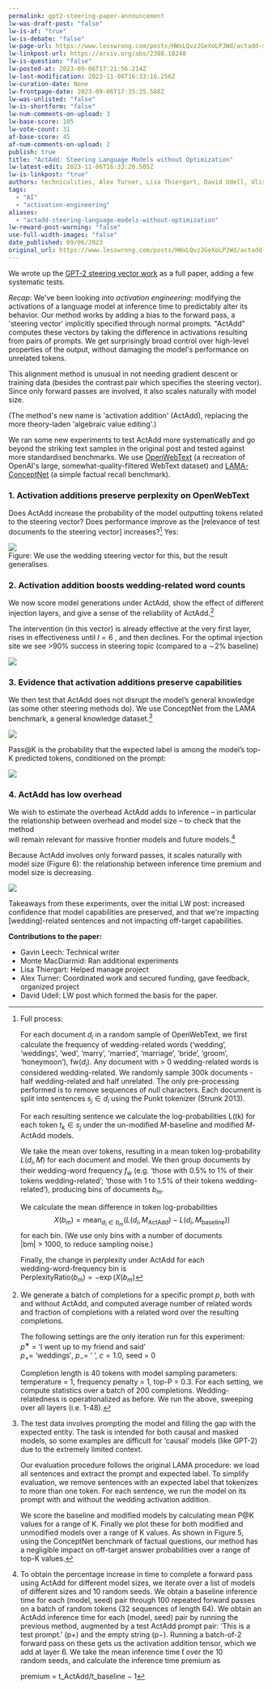 ```yaml
---
permalink: gpt2-steering-paper-announcement
lw-was-draft-post: "false"
lw-is-af: "true"
lw-is-debate: "false"
lw-page-url: https://www.lesswrong.com/posts/HWxLQvzJGeXoLPJWd/actadd-steering-language-models-without-optimization
lw-linkpost-url: https://arxiv.org/abs/2308.10248
lw-is-question: "false"
lw-posted-at: 2023-09-06T17:21:56.214Z
lw-last-modification: 2023-11-06T16:33:16.256Z
lw-curation-date: None
lw-frontpage-date: 2023-09-06T17:35:35.588Z
lw-was-unlisted: "false"
lw-is-shortform: "false"
lw-num-comments-on-upload: 3
lw-base-score: 105
lw-vote-count: 31
af-base-score: 45
af-num-comments-on-upload: 2
publish: true
title: "ActAdd: Steering Language Models without Optimization"
lw-latest-edit: 2023-11-06T16:33:20.505Z
lw-is-linkpost: "true"
authors: technicalities, Alex Turner, Lisa Thiergart, David Udell, Ulisse Mini, and Monte MacDiarmid
tags: 
  - "AI"
  - "activation-engineering"
aliases: 
  - "actadd-steering-language-models-without-optimization"
lw-reward-post-warning: "false"
use-full-width-images: "false"
date_published: 09/06/2023
original_url: https://www.lesswrong.com/posts/HWxLQvzJGeXoLPJWd/actadd-steering-language-models-without-optimization
---
```

We wrote up the [GPT-2 steering vector work](/gpt2-steering-vectors#Content-warning-Some-completions-contain-unpleasant-content-including-gendered-slurs-) as a full paper, adding a few systematic tests.

_Recap_: We've been looking into _activation engineering_: modifying the activations of a language model at inference time to predictably alter its behavior. Our method works by adding a bias to the forward pass, a 'steering vector' implicitly specified through normal prompts. "ActAdd" computes these vectors by taking the difference in activations resulting from pairs of prompts. We get surprisingly broad control over high-level properties of the output, without damaging the model's performance on unrelated tokens.   
  
This alignment method is unusual in not needing gradient descent or training data (besides the contrast pair which specifies the steering vector). Since only forward passes are involved, it also scales naturally with model size.

(The method's new name is 'activation addition' (ActAdd), replacing the more theory-laden 'algebraic value editing'.)

We ran some new experiments to test ActAdd more systematically and go beyond the striking text samples in the original post and tested against more standardised benchmarks. We use [OpenWebText](https://paperswithcode.com/dataset/openwebtext) (a recreation of OpenAI's large, somewhat-quality-filtered WebText dataset) and [LAMA-ConceptNet](https://aclanthology.org/D19-1250.pdf) (a simple factual recall benchmark).

### 1\. Activation additions preserve perplexity on OpenWebText

Does ActAdd increase the probability of the model outputting tokens related to the steering vector? Does performance improve as the \[relevance of test documents to the steering vector\] increases?[^1] Yes:

![](https://res.cloudinary.com/lesswrong-2-0/image/upload/f_auto,q_auto/v1/mirroredImages/HWxLQvzJGeXoLPJWd/zl8l3jvbhmw8g7zeyhbl)
<br/>Figure: We use the wedding steering vector for this, but the result generalises.

### 2\. Activation addition boosts wedding-related word counts

We now score model generations under ActAdd, show the effect of different injection layers, and give a sense of the reliability of ActAdd.[^2] 

The intervention (in this vector) is already effective at the very first layer,  
rises in effectiveness until $l = 6$ , and then declines. For the optimal injection site we see >90% success in steering topic (compared to a ∼2% baseline)

![](https://res.cloudinary.com/lesswrong-2-0/image/upload/f_auto,q_auto/v1/mirroredImages/HWxLQvzJGeXoLPJWd/lrvdnmumle8dcmyb05w6)

### 3\. Evidence that activation additions preserve capabilities

We then test that ActAdd does not disrupt the model’s general knowledge (as some other steering methods do). We use ConceptNet from the LAMA benchmark, a general knowledge dataset.[^3]

![](https://res.cloudinary.com/lesswrong-2-0/image/upload/f_auto,q_auto/v1/mirroredImages/HWxLQvzJGeXoLPJWd/z46y35dagtyivgqgimug)

Pass@K is the probability that the expected label is among the model’s top-K predicted tokens, conditioned on the prompt:

![](https://res.cloudinary.com/lesswrong-2-0/image/upload/f_auto,q_auto/v1/mirroredImages/HWxLQvzJGeXoLPJWd/clfhr6mcxfrjgtjorfzi)

### 4\. ActAdd has low overhead

We wish to estimate the overhead ActAdd adds to inference – in particular the relationship between overhead and model size – to check that the method  
will remain relevant for massive frontier models and future models.[^4] 

Because ActAdd involves only forward passes, it scales naturally with model size (Figure 6): the relationship between inference time premium and model size is decreasing.

![](https://res.cloudinary.com/lesswrong-2-0/image/upload/f_auto,q_auto/v1/mirroredImages/HWxLQvzJGeXoLPJWd/onw0gge1ymxwfvxqipof)

Takeaways from these experiments, over the initial LW post: increased confidence that model capabilities are preserved, and that we're impacting \[wedding\]-related sentences and not impacting off-target capabilities.

**Contributions to the paper:**

- Gavin Leech: Technical writer
- Monte MacDiarmid: Ran additional experiments
- Lisa Thiergart: Helped manage project
- Alex Turner: Coordinated work and secured funding, gave feedback, organized project
- David Udell: LW post which formed the basis for the paper.

[^1]: Full process: 
    
    For each document $d_i$ in a random sample of OpenWebText, we first calculate the frequency of wedding-related words (‘wedding’, ‘weddings’, ‘wed’, ‘marry’, ‘married’, ‘marriage’, ‘bride’, ‘groom’, ‘honeymoon’), fw($d_i$). Any document with > 0 wedding-related words is considered wedding-related. We randomly sample 300k documents - half wedding-related and half unrelated. The only pre-processing performed is to remove sequences of null characters. Each document is split into sentences $s_j \in d_i$ using the Punkt tokenizer (Strunk 2013).
    
    For each resulting sentence we calculate the log-probabilities L(tk) for each token $t_k \in s_j$ under the un-modified $M$\-baseline and modified $M$\-ActAdd models.
    
    We take the mean over tokens, resulting in a mean token log-probability $L(d_i, M )$ for each document and model. We then group documents by their wedding-word frequency $f_w$ (e.g. ‘those with 0.5% to 1% of their tokens wedding-related’; ‘those with 1 to 1.5% of their tokens wedding-  
    related’), producing bins of documents $b_m$.
    
    We calculate the mean difference in token log-probabilities  
$$
X(b_m) = \mathrm{mean}_{d_i \in b_m} (L(d_i, M_{\mathrm{ActAdd}}) − L(d_i, M_{\mathrm{baseline}}))
$$
    for each bin. (We use only bins with a number of documents  
    |bm| > 1000, to reduce sampling noise.)
    
      
    Finally, the change in perplexity under ActAdd for each  
    wedding-word-frequency bin is  
    PerplexityRatio$(b_m) = − \exp(X(b_m)$
    
[^2]: We generate a batch of completions for a specific prompt $p$, both with and without ActAdd, and computed average number of related words and fraction of completions with a related word over the resulting completions.
    
    The following settings are the only iteration run for this experiment:  
    $p^∗$ = ‘I went up to my friend and said’  
    $p_+ =$ ‘weddings′, $p_− =$ ‘ ’, $c = 1.0$, seed = 0
    
    Completion length is 40 tokens with model sampling parameters: temperature = 1, frequency penalty = 1, top-P = 0.3. For each setting, we compute statistics over a batch of 200 completions. Wedding-relatedness is operationalized as before. We run the above, sweeping over all layers (i.e. 1-48).
    
[^3]: The test data involves prompting the model and filling the gap with the expected entity. The task is intended for both causal and masked models, so some examples are difficult for ‘causal’ models (like GPT-2) due to the extremely limited context.
    
    Our evaluation procedure follows the original LAMA procedure: we load all sentences and extract the prompt and expected label. To simplify evaluation, we remove sentences with an expected label that tokenizes to more than one token. For each sentence, we run the model on its prompt with and without the wedding activation addition. 
    
    We score the baseline and modified models by calculating mean P@K values for a range of K. Finally we plot these for both modified and unmodified models over a range of K values. As shown in Figure 5, using the ConceptNet benchmark of factual questions, our method has a negligible impact on off-target answer probabilities over a range of top-K values.
    
[^4]: To obtain the percentage increase in time to complete a forward pass using ActAdd for different model sizes, we iterate over a list of models of different sizes and 10 random seeds. We obtain a baseline inference time for each (model, seed) pair through 100 repeated forward passes on a batch of random tokens (32 sequences of length 64). We obtain an ActAdd inference time for each (model, seed) pair by running the previous method, augmented by a test ActAdd prompt pair: ‘This is a test prompt.’ (p+) and the empty string (p−). Running a batch-of-2 forward pass on these gets us the activation addition tensor, which we add at layer 6. We take the mean inference time  ̄t over the 10  
    random seeds, and calculate the inference time premium as 
    
    premium =  t\_ActAdd/t\_baseline − 1
